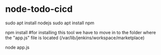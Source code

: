 # node-todo-cicd

sudo apt install nodejs
sudo apt install npm


npm install  #for installing this tool we have to move in to the folder where the "app.js" file is located (/var/lib/jenkins/workspace/marketplace) 

node app.js


